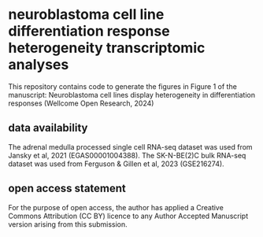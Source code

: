 # neuroblastoma cell line differentiation response heterogeneity transcriptomic analyses

This repository contains code to generate the figures in Figure 1 of the manuscript: Neuroblastoma cell lines display heterogeneity in differentiation responses (Wellcome Open Research, 2024)

## data availability

The adrenal medulla processed single cell RNA-seq dataset was used from Jansky et al, 2021 (EGAS00001004388). The SK-N-BE(2)C bulk RNA-seq dataset was used from Ferguson & Gillen et al, 2023 (GSE216274).

## open access statement

For the purpose of open access, the author has applied a Creative Commons Attribution (CC BY) licence to any Author Accepted Manuscript version arising from this submission.
